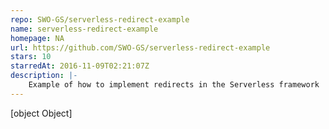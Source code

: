 ```yaml
---
repo: SWO-GS/serverless-redirect-example
name: serverless-redirect-example
homepage: NA
url: https://github.com/SWO-GS/serverless-redirect-example
stars: 10
starredAt: 2016-11-09T02:21:07Z
description: |-
    Example of how to implement redirects in the Serverless framework
---
```


[object Object]
